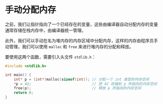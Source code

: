 # 手动分配内存

之前，我们让指针指向了一个已经存在的变量，这些由编译器自动分配内存的变量通常存储在栈内存中，由编译器统一管理。

此外，我们可以手动在名为堆内存的内存区域中分配内存，这样的内存由程序员手动管理，我们可以使用 `malloc` 和 `free` 来进行堆内存的分配和释放。

要使用这两个函数，需要引入头文件 `stdlib.h`：

```c {all|4|5|6}
#include <stdlib.h>

int main() {
    int* p = (int*)malloc(sizeof(int)); // 分配一个 int 类型的内存空间
    *p = 42;                            // 把 42 存储到 p 所指向的内存空间
    free(p);                            // 释放 p 所指向的内存空间
    return 0;
}

```